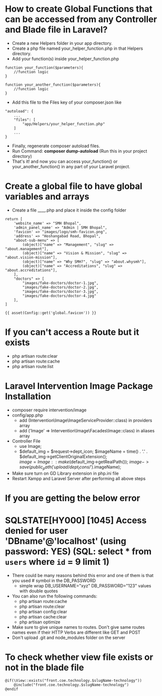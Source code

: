 # How to create Global Functions that can be accessed from any Controller and Blade file in Laravel?

- Create a new Helpers folder in your app directory.
- Create a php file named your_helper_function.php in that Helpers directory.
- Add your function(s) inside your_helper_function.php
```console
function your_function($parameters){
    //function logic
} 

function your_another_function($parameters){
    //function logic
} 
```
- Add this file to the Files key of your composer.json like
```console
"autoload": {
    ...
    "files": [
        "app/Helpers/your_helper_function.php"
    ]
    ...
}
```
- Finally, regenerate composer autoload files. 
- Run Command: **composer dump-autoload**  (Run this in your project directory)
- That's it! and now you can access your_function() or your_another_function() in any part of your Laravel project.

# Create a global file to have global variables and arrays

- Create a file ____.php and place it inside the config folder
```console
return [
    'website_name' => "SMH Bhopal",
    'admin_panel_name' => "Admin | SMH Bhopal",
    'favicon' => "images/logo/smh-favicon.png",
    'address' => "Hoshangabad Road, Bhopal",
    "about-sub-menu" => [
        (object)["name" => "Management", "slug" => "about.management"],
        (object)["name" => "Vision & Mission", "slug" => "about.vision-mission"],
        (object)["name" => "Why SMH?", "slug" => "about.whysmh"],
        (object)["name" => "Accreditations", "slug" => "about.accreditations"],
    ],
    "doctors" => [
        "images/fake-doctors/doctor-1.jpg",
        "images/fake-doctors/doctor-2.jpg",
        "images/fake-doctors/doctor-3.jpg",
        "images/fake-doctors/doctor-4.jpg"
    ],
]

{{ asset(Config::get('global.favicon')) }}
```

# If you can't access a Route but it exists

- php artisan route:clear
- php artisan route:cache
- php artisan route:list

# Laravel Intervention Image Package Installation

- composer require intervention/image
- config/app.php
    - add (Intervention\Image\ImageServiceProvider::class) in providers array
    - add ('Image' => Intervention\Image\Facades\Image::class) in aliases array
- Controller File
    - use Image;
    - $default_img = $request->dept_icon;
      $imageName = time() . '.' . $default_img->getClientOriginalExtension();  
      $image = Image::make($default_img->getRealPath());
      $image->save(public_path('upload/dept_icons/').$imageName);
- Make sure turn on GD Library extension in php.ini file
- Restart Xampp and Laravel Server after performing all above steps

# If you are getting the below error
# SQLSTATE[HY000] [1045] Access denied for user 'DBname'@'localhost' (using password: YES) (SQL: select * from `users` where `id` = 9 limit 1)

- There could be many reasons behind this error and one of them is that you used # symbol in the DB_PASSWORD
    - simple wrap DB_USERNAME="xyz" DB_PASSWORD="123" values with double quotes 
- You can also run the following commands:
    - php artisan route:cache
    - php artisan route:clear
    - php artisan config:clear
    - php artisan cache:clear
    - php artisan optimize
- Make sure to give unique names to routes. Don't give same routes names even if their HTTP Verbs are different like GET and POST
- Don't upload .git and node_modules folder on the server 

# To check whether view file exists or not in the blade file
```console
@if(\View::exists("front.coe.technology.$slugName-technology"))
    @include("front.coe.technology.$slugName-technology")
@endif
```